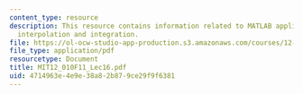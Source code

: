```yaml
---
content_type: resource
description: This resource contains information related to MATLAB applications, polynomials,
  interpolation and integration.
file: https://ol-ocw-studio-app-production.s3.amazonaws.com/courses/12-010-computational-methods-of-scientific-programming-fall-2011/4714963e4e9e38a82b879ce29f9f6381_MIT12_010F11_Lec16.pdf
file_type: application/pdf
resourcetype: Document
title: MIT12_010F11_Lec16.pdf
uid: 4714963e-4e9e-38a8-2b87-9ce29f9f6381
---
```

